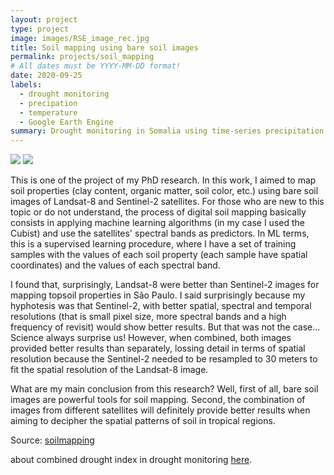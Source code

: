 ```yaml
---
layout: project
type: project
image: images/RSE_image_rec.jpg
title: Soil mapping using bare soil images
permalink: projects/soil_mapping
# All dates must be YYYY-MM-DD format!
date: 2020-09-25
labels:
  - drought monitoring
  - precipation
  - temperature
  - Google Earth Engine
summary: Drought monitoring in Somalia using time-series precipitation and temperature data in Google Earth Engine
---
```


<div class="ui small rounded images">
  <img class="ui image" src="../images/RSE_image_flow.jpg">
  
  
  <img class="ui image" src="../images/RSE_image_rec.jpg">
</div>

This is one of the project of my PhD research. In this work, I aimed to map soil properties (clay content, organic matter, soil color, etc.) using bare soil images of Landsat-8 and Sentinel-2 satellites. For those who are new to this topic or do not understand, the process of digital soil mapping basically consists in applying machine learning algorithms (in my case I used the Cubist) and use the satellites' spectral bands as predictors. In ML terms, this is a supervised learning procedure, where I have a set of training samples with the values of each soil property (each sample have spatial coordinates) and the values of each spectral band.  

I found that, surprisingly, Landsat-8 were better than Sentinel-2 images for mapping topsoil properties in São Paulo. I said surprisingly because my hyphotesis was that Sentinel-2, with better spatial, spectral and temporal resolutions (that is small pixel size, more spectral bands and a high frequency of revisit) would show better results. But that was not the case... Science always surprise us! However, when combined, both images provided better results than separately, lossing detail in terms of spatial resolution because the Sentinel-2 needed to be resampled to 30 meters to fit the spatial resolution of the Landsat-8 image. 

What are my main conclusion from this research? Well, first of all, bare soil images are powerful tools for soil mapping. Second, the combination of images from different satellites will definitely provide better results when aiming to decipher the spatial patterns of soil in tropical regions.

Source: <a href="https://github.com/japhethkimeu/droughtmonitoring"><i class="large github icon"></i>soilmapping</a>

 about combined drought index in drought monitoring [here](https://cdi.faoswalim.org/uploads/CDI-Manual.pdf).



